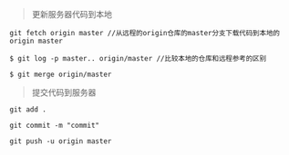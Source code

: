 

> 更新服务器代码到本地

```
git fetch origin master //从远程的origin仓库的master分支下载代码到本地的origin master

$ git log -p master.. origin/master //比较本地的仓库和远程参考的区别

$ git merge origin/master
```


> 提交代码到服务器


```
git add .

git commit -m "commit"

git push -u origin master
```
